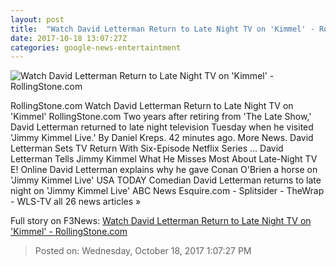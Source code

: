 ```yaml
---
layout: post
title:  "Watch David Letterman Return to Late Night TV on 'Kimmel' - RollingStone.com"
date: 2017-10-18 13:07:27Z
categories: google-news-entertaintment
---
```


![Watch David Letterman Return to Late Night TV on 'Kimmel' - RollingStone.com](http://img.wennermedia.com/social/gettyimages-862558974-dff36d5f-8cf0-4a05-8772-f51a3736cbfc.jpg)

RollingStone.com Watch David Letterman Return to Late Night TV on 'Kimmel' RollingStone.com Two years after retiring from 'The Late Show,' David Letterman returned to late night television Tuesday when he visited 'Jimmy Kimmel Live.' By Daniel Kreps. 42 minutes ago. More News. David Letterman Sets TV Return With Six-Episode Netflix Series ... David Letterman Tells Jimmy Kimmel What He Misses Most About Late-Night TV E! Online David Letterman explains why he gave Conan O'Brien a horse on 'Jimmy Kimmel Live' USA TODAY Comedian David Letterman returns to late night on 'Jimmy Kimmel Live' ABC News Esquire.com - Splitsider - TheWrap - WLS-TV all 26 news articles »


Full story on F3News: [Watch David Letterman Return to Late Night TV on 'Kimmel' - RollingStone.com](http://www.f3nws.com/n/knEEFJ)

> Posted on: Wednesday, October 18, 2017 1:07:27 PM
